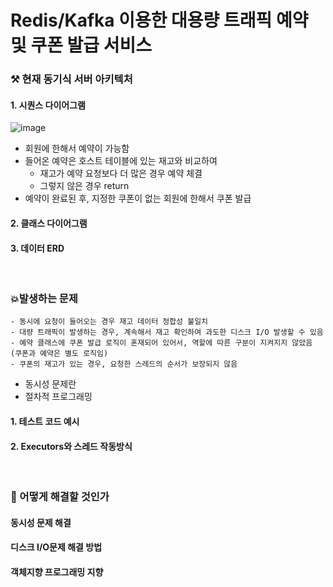 # Redis/Kafka 이용한 대용량 트래픽 예약 및 쿠폰 발급 서비스

### ⚒️ 현재 동기식 서버 아키텍처

#### 1. 시퀀스 다이어그램
![image](https://github.com/user-attachments/assets/588ffb80-dd11-4776-9ec7-cd4593551301)


- 회원에 한해서 예약이 가능함
- 들어온 예약은 호스트 테이블에 있는 재고와 비교하여
  - 재고가 예약 요청보다 더 많은 경우 예약 체결
  - 그렇지 않은 경우 return
- 예약이 완료된 후, 지정한 쿠폰이 없는 회원에 한해서 쿠폰 발급

#### 2. 클래스 다이어그램

#### 3. 데이터 ERD

<br>

### 💥발생하는 문제

    - 동시에 요청이 들어오는 경우 재고 데이터 정합성 불일치
    - 대량 트래픽이 발생하는 경우, 계속해서 재고 확인하여 과도한 디스크 I/O 발생할 수 있음
    - 예약 클래스에 쿠폰 발급 로직이 혼재되어 있어서, 역할에 따른 구분이 지켜지지 않았음 (쿠폰과 예약은 별도 로직임)
    - 쿠폰의 재고가 있는 경우, 요청한 스레드의 순서가 보장되지 않음

- 동시성 문제란
- 절차적 프로그래밍

#### 1. 테스트 코드 예시

#### 2. Executors와 스레드 작동방식

<br>

### 💬 어떻게 해결할 것인가

#### 동시성 문제 해결

#### 디스크 I/O문제 해결 방법

#### 객체지향 프로그래밍 지향
